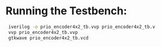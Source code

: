 # Running the Testbench: 
```bash
 iverilog -o prio_encoder4x2_tb.vvp prio_encoder4x2_tb.v
 vvp prio_encoder4x2_tb.vvp
 gtkwave prio_encoder4x2_tb.vcd
```